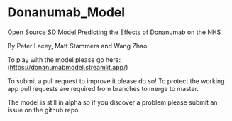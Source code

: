 # Donanumab_Model
Open Source SD Model Predicting the Effects of Donanumab on the NHS

By Peter Lacey, Matt Stammers and Wang Zhao

To play with the model please go here: (https://donanumabmodel.streamlit.app/)

To submit a pull request to improve it please do so! To protect the working app pull requests are required from branches to merge to master.

The model is still in alpha so if you discover a problem please submit an issue on the github repo.